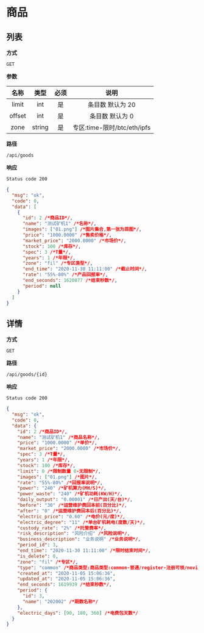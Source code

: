 # 商品

## 列表

**方式**

`GET`

**参数**

|  名称  |  类型  | 必须 |            说明             |
| :----: | :----: | :--: | :-------------------------: |
| limit  |  int   |  是  |      条目数 默认为 20       |
| offset |  int   |  是  |       条目数 默认为 0       |
|  zone  | string |  是  | 专区:time-限时/btc/eth/ipfs |

**路径**

`/api/goods`

**响应**

`Status code 200`

```json
{
  "msg": "ok",
  "code": 0,
  "data": [
    {
      "id": 2 /*商品ID*/,
      "name": "测试矿机1" /*名称*/,
      "images": ["01.png"] /*图片集合,第一张为首图*/,
      "price": "1000.0000" /*售卖价格*/,
      "market_price": "2000.0000" /*市场价*/,
      "stock": 100 /*库存*/,
      "spec": 3 /*T量*/,
      "years": 1 /*年限*/,
      "zone": "fil" /*专区类型*/,
      "end_time": "2020-11-30 11:11:00" /*截止时间*/,
      "rate": "55%-80%" /*产品回报率*/,
      "end_seconds": 1620077 /*结束秒数*/,
      "period": null
    }
  ]
}
```

## 详情

**方式**

`GET`

**路径**

`/api/goods/{id}`

**响应**

`Status code 200`

```json
{
  "msg": "ok",
  "code": 0,
  "data": {
    "id": 2 /*商品ID*/,
    "name": "测试矿机1" /*商品名称*/,
    "price": "1000.0000" /*单价*/,
    "market_price": "2000.0000" /*市场价*/,
    "spec": 3 /*T量*/,
    "years": 1 /*年限*/,
    "stock": 100 /*库存*/,
    "limit": 0 /*限制数量 0-无限制*/,
    "images": ["01.png"] /*图片*/,
    "rate": "55%-80%" /*回报率说明*/,
    "power": "240" /*矿机算力(MH/S)*/,
    "power_waste": "240" /*矿机功耗(KW/H)*/,
    "daily_output": "0.00001" /*日产出(天/台)*/,
    "before": "30" /*运营维护费回本前(百分比)*/,
    "after": "0" /*运营维护费回本后(百分比)*/,
    "electric_price": "0.60" /*电价(元/度)*/,
    "electric_degree": "11" /*单台矿机耗电(度数/天)*/,
    "custody_rate": "2%" /*托管费率*/,
    "risk_description": "风险介绍" /*风险说明*/,
    "business_description": "业务说明" /*业务说明*/,
    "period_id": 3,
    "end_time": "2020-11-30 11:11:00" /*限时结束时间*/,
    "is_delete": 0,
    "zone": "fil" /*专区*/,
    "type": "common" /*商品类型:商品类型:common-普通/register-注册可领/novice-新手特供*/,
    "created_at": "2020-11-05 15:06:36",
    "updated_at": "2020-11-05 15:06:36",
    "end_seconds": 1619939 /*结束秒数*/,
    "period": {
      "id": 3,
      "name": "202002" /*期数名称*/
    },
    "electric_days": [90, 180, 360] /*电费包天数*/
  }
}
```
